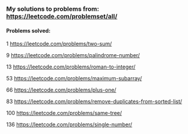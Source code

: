 ### My solutions to problems from: https://leetcode.com/problemset/all/

#### Problems solved:

1 https://leetcode.com/problems/two-sum/

9 https://leetcode.com/problems/palindrome-number/

13 https://leetcode.com/problems/roman-to-integer/

53 https://leetcode.com/problems/maximum-subarray/

66 https://leetcode.com/problems/plus-one/ 

83 https://leetcode.com/problems/remove-duplicates-from-sorted-list/

100 https://leetcode.com/problems/same-tree/

136 https://leetcode.com/problems/single-number/